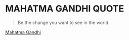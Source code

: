 # MAHATMA GANDHI QUOTE

> Be the change you want to see in the world.

[Mahatma Gandhi](https://es.wikipedia.org/wiki/Mahatma_Gandhi)
